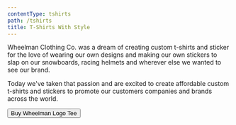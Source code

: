 ```yaml
---
contentType: tshirts
path: /tshirts
title: T-Shirts With Style
---
```

Wheelman Clothing Co. was a dream of creating custom t-shirts and sticker for the love of wearing our own designs and making our own stickers to slap on our snowboards, racing helmets and wherever else we wanted to see our brand.

Today we've taken that passion and are excited to create affordable custom t-shirts and stickers to promote our customers companies and brands across the world.

<button
    class="snipcart-add-item"
    data-item-id="2"
    data-item-name="Wheelman Logo Tee"
    data-item-price="20.00"
    data-item-url="https://wheelman-clothing-store.netlify.com/tshirts"
    data-item-description="This is a quality t-shirt with the Wheelman Clothing Co. logo.">
    Buy Wheelman Logo Tee
</button>
